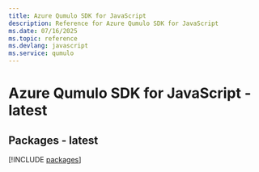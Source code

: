 ```yaml
---
title: Azure Qumulo SDK for JavaScript
description: Reference for Azure Qumulo SDK for JavaScript
ms.date: 07/16/2025
ms.topic: reference
ms.devlang: javascript
ms.service: qumulo
---
```

# Azure Qumulo SDK for JavaScript - latest
## Packages - latest
[!INCLUDE [packages](qumulo-index.md)]